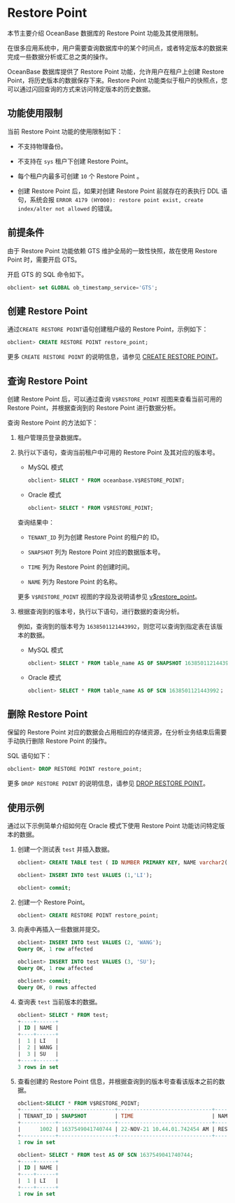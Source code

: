 Restore Point 
==================================

本节主要介绍 OceanBase 数据库的 Restore Point 功能及其使用限制。

在很多应用系统中，用户需要查询数据库中的某个时间点，或者特定版本的数据来完成一些数据分析或汇总之类的操作。

OceanBase 数据库提供了 Restore Point 功能，允许用户在租户上创建 Restore Point，将历史版本的数据保存下来。Restore Point 功能类似于租户的快照点，您可以通过闪回查询的方式来访问特定版本的历史数据。

功能使用限制 
---------------------------

当前 Restore Point 功能的使用限制如下：

* 不支持物理备份。

  




<!-- -->

* 不支持在 `sys` 租户下创建 Restore Point。

  

* 每个租户内最多可创建 `10` 个 Restore Point 。

  

* 创建 Restore Point 后，如果对创建 Restore Point 前就存在的表执行 DDL 语句，系统会报 `ERROR 4179 (HY000): restore point exist, create index/alter not allowed` 的错误。

  




前提条件 
-------------------------

由于 Restore Point 功能依赖 GTS 维护全局的一致性快照，故在使用 Restore Point 时，需要开启 GTS。

开启 GTS 的 SQL 命令如下。

```sql
obclient> set GLOBAL ob_timestamp_service='GTS';
```



创建 Restore Point 
-------------------------------------

通过` CREATE RESTORE POINT `语句创建租户级的 Restore Point，示例如下：

```sql
obclient> CREATE RESTORE POINT restore_point;
```



更多 `CREATE RESTORE POINT` 的说明信息，请参见 [CREATE RESTORE POINT](../../../10.sql-reference/5.sql-statements/18.create-restore-point.md)。

查询 Restore Point 
-------------------------------------

创建 Restore Point 后，可以通过查询 `V$RESTORE_POINT` 视图来查看当前可用的 Restore Point，并根据查询到的 Restore Point 进行数据分析。

查询 Restore Point 的方法如下：

1. 租户管理员登录数据库。

   

2. 执行以下语句，查询当前租户中可用的 Restore Point 及其对应的版本号。

   * MySQL 模式

     ```sql
     obclient> SELECT * FROM oceanbase.V$RESTORE_POINT;
     ```

     
   
   * Oracle 模式

     ```sql
     obclient> SELECT * FROM V$RESTORE_POINT;
     ```

     
   

   

   查询结果中：
   * `TENANT_ID` 列为创建 Restore Point 的租户的 ID。

     
   
   * `SNAPSHOT` 列为 Restore Point 对应的数据版本号。

     
   
   * `TIME` 列为 Restore Point 的创建时间。

     
   
   * `NAME` 列为 Restore Point 的名称。

     
   

   

   更多 `V$RESTORE_POINT` 视图的字段及说明请参见 [v$restore_point](../../../12.reference-guide/1.system-views/2.performance-views/85.v-restore_point.md)。
   

3. 根据查询到的版本号，执行以下语句，进行数据的查询分析。

   例如，查询到的版本号为 `1638501121443992`，则您可以查询到指定表在该版本的数据。
   * MySQL 模式

     ```sql
     obclient> SELECT * FROM table_name AS OF SNAPSHOT 1638501121443992;
     ```

     
   
   * Oracle 模式

     ```sql
     obclient> SELECT * FROM table_name AS OF SCN 1638501121443992；
     ```

     
   

   




删除 Restore Point 
-------------------------------------

保留的 Restore Point 对应的数据会占用相应的存储资源，在分析业务结束后需要手动执行删除 Restore Point 的操作。

SQL 语句如下：

```sql
obclient> DROP RESTORE POINT restore_point;
```



更多 `DROP RESTORE POINT` 的说明信息，请参见 [DROP RESTORE POINT](../../../10.sql-reference/5.sql-statements/32.drop-restore-point.md)。

使用示例 
-------------------------

通过以下示例简单介绍如何在 Oracle 模式下使用 Restore Point 功能访问特定版本的数据。

1. 创建一个测试表 `test` 并插入数据。

   ```sql
   obclient> CREATE TABLE test ( ID NUMBER PRIMARY KEY, NAME varchar2(20));
   
   obclient> INSERT INTO test VALUES (1,'LI');
   
   obclient> commit;
   ```

   

2. 创建一个 Restore Point。

   ```sql
   obclient> CREATE RESTORE POINT restore_point;
   ```

   

3. 向表中再插入一些数据并提交。

   ```sql
   obclient> INSERT INTO test VALUES (2, 'WANG');
   Query OK, 1 row affected
   
   obclient> INSERT INTO test VALUES (3, 'SU');
   Query OK, 1 row affected
   
   obclient> commit;
   Query OK, 0 rows affected
   ```

   

4. 查询表 `test` 当前版本的数据。

   ```sql
   obclient> SELECT * FROM test;
   +----+------+
   | ID | NAME |
   +----+------+
   |  1 | LI   |
   |  2 | WANG |
   |  3 | SU   |
   +----+------+
   3 rows in set
   ```

   

5. 查看创建的 Restore Point 信息，并根据查询到的版本号查看该版本之前的数据。

   ```sql
   obclient>SELECT * FROM V$RESTORE_POINT;
   +-----------+------------------+------------------------------+---------------+
   | TENANT_ID | SNAPSHOT         | TIME                         | NAME          |
   +-----------+------------------+------------------------------+---------------+
   |      1002 | 1637549041740744 | 22-NOV-21 10.44.01.742454 AM | RESTORE_POINT |
   +-----------+------------------+------------------------------+---------------+
   1 row in set
   
   obclient> SELECT * FROM test AS OF SCN 1637549041740744;
   +----+------+
   | ID | NAME |
   +----+------+
   |  1 | LI   |
   +----+------+
   1 row in set
   ```

   



